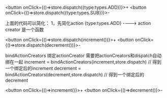 <button onClick={()=>store.dispatch({type:types.ADD})}>+</button>
<button onClick={()=>store.dispatch({type:types.SUB})}>-</button>

上面的代码可以简化：
    1，先简化action {type:types.ADD}  ----> action creator 是一个函数

<button onClick={()=>store.dispatch(increment())}>+</button>
<button onClick={()=>store.dispatch(decrement())}>-</button>

bindActionCreators 绑定actionCreator  需要把actionCreators和dispatch自动绑在一起
increment =  bindActionCreators(increment,store.dispatch)  // 得到一个绑定后的increment
decrement =  bindActionCreators(decrement,store.dispatch)  // 得到一个绑定后的decrement


<button onClick={()=>increment()}>+</button>
<button onClick={()=>decrement()}>-</button>








